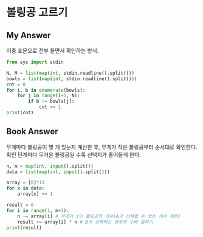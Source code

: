 # 볼링공 고르기

## My Answer
이중 포문으로 전부 돌면서 확인하는 방식.
```python
from sys import stdin

N, M = list(map(int, stdin.readline().split()))
bowls = list(map(int, stdin.readline().split()))
cnt = 0
for i, b in enumerate(bowls):
    for j in range(i+1, N):
        if b != bowls[j]:
            cnt += 1
print(cnt)
```

## Book Answer
무게마다 볼링공이 몇 개 있는지 계산한 후, 무게가 작은 볼링공부터 순서대로 확인한다. 확인 단계마다 무거운 볼링공일 수록 선택지가 줄어들게 한다.

```python
n, m = map(int, input().split())
data = list(map(int, input().split()))

array = [0]*11
for x in data:
    array[x] += 1

result = 0
for i in range(1, m+1):
    n -= array[i] # 무게가 i인 볼링공의 개수(A가 선택할 수 있는 개수 제외)
    result += array[i] * n # B가 선택하는 경우의 수와 곱하기
print(result)
```